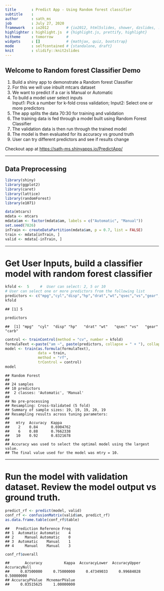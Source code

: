 ```yaml
---
title       : Predict App - Using Random forest classifier
subtitle    : 
author      : sath_ms
job         : July 27, 2020
framework   : io2012        # {io2012, html5slides, shower, dzslides, ...}
highlighter : highlight.js  # {highlight.js, prettify, highlight}
hitheme     : tomorrow      # 
widgets     : []            # {mathjax, quiz, bootstrap}
mode        : selfcontained # {standalone, draft}
knit        : slidify::knit2slides
---
```


## Welcome to Random forest Classifier Demo

1. Build a shiny app to demonstrate a Random forest Classifier
2. For this we will use inbuilt mtcars dataset
3. We want to predict if a car is Manual or Automatic
4. To build a model user select inputs  
    Input1: Pick a number for k-fold cross validation; 
    Input2: Select one or more predictors
5. The app splits the data 70:30 for training and validation
6. The training data is fed through a model built using Random Forest Classifier
7. The validation data is then run through the trained model
8. The model is then evaluated for its accuracy vs ground truth
9. User can try different predictors and see if results change

Checkout app at https://sath-ms.shinyapps.io/PredictApp/



---

## Data Preprocessing


```r
library(shiny)
library(ggplot2)
library(caret)
library(lattice)
library(randomForest)
library(e1071)

data(mtcars)
mdata <- mtcars
mdata$am <- factor(mdata$am, labels = c("Automatic", "Manual"))
set.seed(7826)
inTrain <- createDataPartition(mdata$am, p = 0.7, list = FALSE)
train <- mdata[inTrain, ]
valid <- mdata[-inTrain, ]
```

---

# Get User Inputs, build a classifier model with random forest classifier


```r
kfold <-  5     #  User can select: 2, 5 or 10
# User can select one or more predictors from the following list
predictors <- c("mpg","cyl","disp","hp","drat","wt","qsec","vs","gear","carb")
kfold
```

```
## [1] 5
```

```r
predictors
```

```
##  [1] "mpg"  "cyl"  "disp" "hp"   "drat" "wt"   "qsec" "vs"   "gear" "carb"
```


```r
control <- trainControl(method = "cv", number = kfold)
formulaText <-paste("am ~", paste(predictors, collapse = " + "), collapse = " ")
model <- train(as.formula(formulaText),
               data = train,
               method = "rf",
               trControl = control)
model
```

```
## Random Forest 
## 
## 24 samples
## 10 predictors
##  2 classes: 'Automatic', 'Manual' 
## 
## No pre-processing
## Resampling: Cross-Validated (5 fold) 
## Summary of sample sizes: 19, 19, 19, 20, 19 
## Resampling results across tuning parameters:
## 
##   mtry  Accuracy  Kappa    
##    2    0.84      0.6904762
##    6    0.88      0.7662338
##   10    0.92      0.8321678
## 
## Accuracy was used to select the optimal model using the largest value.
## The final value used for the model was mtry = 10.
```

---

# Run the model with validation dataset. Review the model output vs ground truth.


```r
predict_rf <- predict(model, valid)
conf_rf <- confusionMatrix(valid$am, predict_rf)
as.data.frame.table(conf_rf$table)
```

```
##   Prediction Reference Freq
## 1  Automatic Automatic    4
## 2     Manual Automatic    0
## 3  Automatic    Manual    1
## 4     Manual    Manual    3
```

```r
conf_rf$overall
```

```
##       Accuracy          Kappa  AccuracyLower  AccuracyUpper   AccuracyNull 
##     0.87500000     0.75000000     0.47349033     0.99684028     0.50000000 
## AccuracyPValue  McnemarPValue 
##     0.03515625     1.00000000
```
